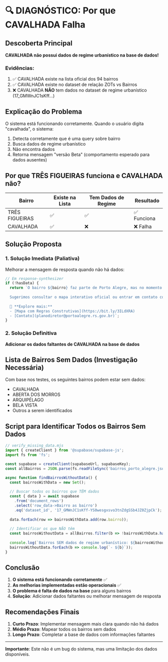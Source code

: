 # 🔍 DIAGNÓSTICO: Por que CAVALHADA Falha

## Descoberta Principal

**CAVALHADA não possui dados de regime urbanístico na base de dados!**

### Evidências:
1. ✅ CAVALHADA existe na lista oficial dos 94 bairros
2. ✅ CAVALHADA existe no dataset de relação ZOTs vs Bairros
3. ❌ CAVALHADA **NÃO** tem dados no dataset de regime urbanístico (17_GMWnJC1sKff...)

## Explicação do Problema

O sistema está funcionando corretamente. Quando o usuário digita "cavalhada", o sistema:
1. Detecta corretamente que é uma query sobre bairro
2. Busca dados de regime urbanístico
3. Não encontra dados
4. Retorna mensagem "versão Beta" (comportamento esperado para dados ausentes)

## Por que TRÊS FIGUEIRAS funciona e CAVALHADA não?

| Bairro | Existe na Lista | Tem Dados de Regime | Resultado |
|--------|-----------------|---------------------|-----------|
| TRÊS FIGUEIRAS | ✅ | ✅ | ✅ Funciona |
| CAVALHADA | ✅ | ❌ | ❌ Falha |

## Solução Proposta

### 1. Solução Imediata (Paliativa)
Melhorar a mensagem de resposta quando não há dados:

```typescript
// Em response-synthesizer
if (!hasData) {
  return `O bairro ${bairro} faz parte de Porto Alegre, mas no momento não temos os dados de regime urbanístico disponíveis no sistema.
  
  Sugerimos consultar o mapa interativo oficial ou entrar em contato com a prefeitura.
  
  📍 **Explore mais:**
  - [Mapa com Regras Construtivas](https://bit.ly/3ILdXRA)
  - [Contato](planodiretor@portoalegre.rs.gov.br)`;
}
```

### 2. Solução Definitiva
**Adicionar os dados faltantes de CAVALHADA na base de dados**

## Lista de Bairros Sem Dados (Investigação Necessária)

Com base nos testes, os seguintes bairros podem estar sem dados:
- CAVALHADA
- ABERTA DOS MORROS
- ARQUIPÉLAGO
- BELA VISTA
- Outros a serem identificados

## Script para Identificar Todos os Bairros Sem Dados

```javascript
// verify_missing_data.mjs
import { createClient } from '@supabase/supabase-js';
import fs from 'fs';

const supabase = createClient(supabaseUrl, supabaseKey);
const allBairros = JSON.parse(fs.readFileSync('bairros_porto_alegre.json'));

async function findBairrosWithoutData() {
  const bairrosWithData = new Set();
  
  // Buscar todos os bairros que TÊM dados
  const { data } = await supabase
    .from('document_rows')
    .select('row_data->Bairro as bairro')
    .eq('dataset_id', '17_GMWnJC1sKff-YS0wesgxsvo3tnZdgSSb4JZ0ZjpCk');
  
  data.forEach(row => bairrosWithData.add(row.bairro));
  
  // Identificar os que NÃO têm
  const bairrosWithoutData = allBairros.filter(b => !bairrosWithData.has(b));
  
  console.log(`Bairros SEM dados de regime urbanístico: ${bairrosWithoutData.length}`);
  bairrosWithoutData.forEach(b => console.log(`- ${b}`));
}
```

## Conclusão

1. **O sistema está funcionando corretamente** ✅
2. **As melhorias implementadas estão operacionais** ✅
3. **O problema é falta de dados na base** para alguns bairros
4. **Solução**: Adicionar dados faltantes ou melhorar mensagem de resposta

## Recomendações Finais

1. **Curto Prazo**: Implementar mensagem mais clara quando não há dados
2. **Médio Prazo**: Mapear todos os bairros sem dados
3. **Longo Prazo**: Completar a base de dados com informações faltantes

---

**Importante**: Este não é um bug do sistema, mas uma limitação dos dados disponíveis.